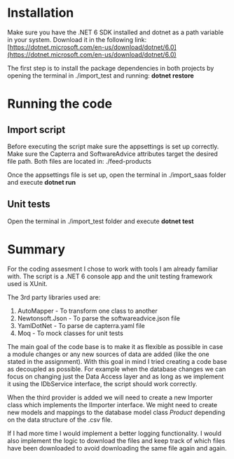 # Installation
Make sure you have the .NET 6 SDK installed and dotnet as a path variable in your system. Download it in the following link: [https://dotnet.microsoft.com/en-us/download/dotnet/6.0](https://dotnet.microsoft.com/en-us/download/dotnet/6.0)

The first step is to install the package dependencies in both projects by opening the terminal in ./import_test and running: **dotnet restore**

# Running the code
## Import script
Before executing the script make sure the appsettings is set up correctly. Make sure the Capterra and SoftwareAdvice attributes target the desired file path. Both files are located in: ./feed-products

Once the appsettings file is set up, open the terminal in ./import_saas folder and execute **dotnet run**

## Unit tests
Open the terminal in ./import_test folder and execute **dotnet test**

# Summary
For the coding assesment I chose to work with tools I am already familiar with. The script is a .NET 6 console app and the unit testing framework used is XUnit.

The 3rd party libraries used are:
1. AutoMapper - To transform one class to another
2. Newtonsoft.Json - To parse the softwareadvice.json file
3. YamlDotNet - To parse de capterra.yaml file
4. Moq - To mock classes for unit tests

The main goal of the code base is to make it as flexible as possible in case a module changes or any new sources of data are added (like the one stated in the assignment). With this goal in mind I tried creating a code base as decoupled as possible. For example when the database changes we can focus on changing just the Data Access layer and as long as we implement it using the IDbService interface, the script should work correctly.

When the third provider is added we will need to create a new Importer class which implements the IImporter interface. We might need to create new models and mappings to the database model class *Product* depending on the data structure of the .csv file. 

If I had more time I would implement a better logging functionality. I would also implement the logic to download the files and keep track of which files have been downloaded to avoid downloading the same file again and again. 